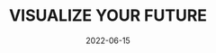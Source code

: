 ---
title: VISUALIZE YOUR FUTURE
date: 2022-06-15
related: VISUALIZE YOURSELF
type: cue
tags:
  - cue
---